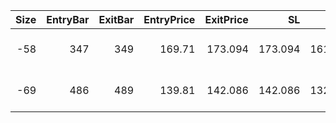|   Size |   EntryBar |   ExitBar |   EntryPrice |   ExitPrice |      SL |      TP |      PnL |   Commission |   ReturnPct | EntryTime           | ExitTime            | Duration        | Tag   |
|-------:|-----------:|----------:|-------------:|------------:|--------:|--------:|---------:|-------------:|------------:|:--------------------|:--------------------|:----------------|:------|
|    -58 |        347 |       349 |       169.71 |     173.094 | 173.094 | 161.215 | -236.037 |      39.7653 |  -0.0239798 | 2025-05-28 16:00:00 | 2025-05-29 00:00:00 | 0 days 08:00:00 |       |
|    -69 |        486 |       489 |       139.81 |     142.086 | 142.086 | 132.335 | -195.946 |      38.9016 |  -0.0203118 | 2025-06-20 20:00:00 | 2025-06-21 08:00:00 | 0 days 12:00:00 |       |